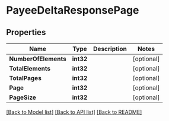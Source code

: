 # PayeeDeltaResponsePage

## Properties

Name | Type | Description | Notes
------------ | ------------- | ------------- | -------------
**NumberOfElements** | **int32** |  | [optional] 
**TotalElements** | **int32** |  | [optional] 
**TotalPages** | **int32** |  | [optional] 
**Page** | **int32** |  | [optional] 
**PageSize** | **int32** |  | [optional] 

[[Back to Model list]](../README.md#documentation-for-models) [[Back to API list]](../README.md#documentation-for-api-endpoints) [[Back to README]](../README.md)


